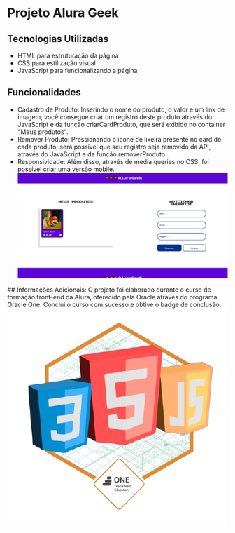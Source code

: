 # Projeto Alura Geek

## Tecnologias Utilizadas
- HTML para estruturação da página
- CSS para estilização visual
- JavaScript para funcionalizando a página.
## Funcionalidades
- Cadastro de Produto: Inserindo o nome do produto, o valor e um link de imagem, você consegue criar um registro deste produto através do JavaScript e da função criarCardProduto, que será exibido no container "Meus produtos".
- Remover Produto: Pressionando o ícone de lixeira presente no card de cada produto, será possível que seu registro seja removido da API, através do JavaScript e da função removerProduto.
- Responsividade: Além disso, através de media queries no CSS, foi possível criar uma versão mobile.
  <div align="center">
    <img src="teste.png" alt="badge">
</div>
## Informações Adicionais:
O projeto foi elaborado durante o curso de formação front-end da Alura, oferecido pela Oracle através do programa Oracle One.
Concluí o curso com sucesso e obtive o badge de conclusão: 
<div align="center">
    <img src="badge-alurageek.png" alt="badge">
</div>
